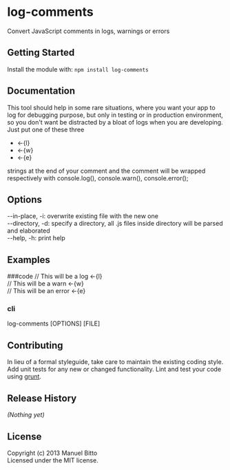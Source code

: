 # log-comments
Convert JavaScript comments in logs, warnings or errors

## Getting Started
Install the module with: `npm install log-comments`

## Documentation
This tool should help in some rare situations, where you want your app to log for debugging purpose, but only
in testing or in production environment, so you don't want be distracted by a bloat of logs when you are developing.
Just put one of these three

- <-{l}
- <-{w}
- <-{e}

strings at the end of your comment and the comment will be wrapped
respectively with console.log(), console.warn(), console.error();

## Options
 --in-place, -i:   overwrite existing file with the new one  
 --directory, -d:  specify a directory, all .js files inside directory will be parsed and elaborated  
 --help, -h:       print help

## Examples
###code
// This will be a log <-{l}  
// This will be a warn <-{w}  
// This will be an error <-{e}

### cli
log-comments [OPTIONS] [FILE]


## Contributing
In lieu of a formal styleguide, take care to maintain the existing coding style. Add unit tests for any new or changed functionality. Lint and test your code using [grunt](https://github.com/gruntjs/grunt).


## Release History
_(Nothing yet)_

## License
Copyright (c) 2013 Manuel Bitto  
Licensed under the MIT license.
